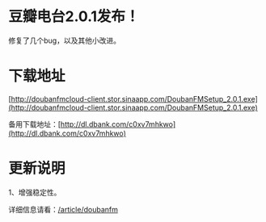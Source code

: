 # 豆瓣电台2.0.1发布！

修复了几个bug，以及其他小改进。

# 下载地址

[http://doubanfmcloud-client.stor.sinaapp.com/DoubanFMSetup_2.0.1.exe](http://doubanfmcloud-client.stor.sinaapp.com/DoubanFMSetup_2.0.1.exe)

备用下载地址：[http://dl.dbank.com/c0xv7mhkwo](http://dl.dbank.com/c0xv7mhkwo)

# 更新说明

1、增强稳定性。

详细信息请看：[/article/doubanfm](/article/doubanfm)
